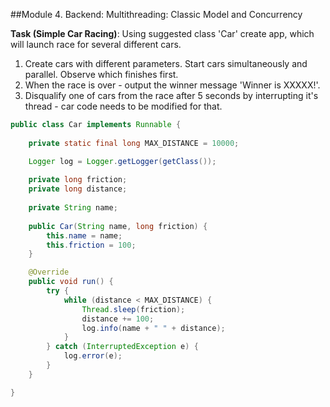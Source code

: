 ##Module 4. Backend: Multithreading: Classic Model and Concurrency

**Task (Simple Car Racing)**: Using suggested class 'Car' create app, which will launch race for several different cars.

1. Create cars with different parameters. Start cars simultaneously and parallel. Observe which finishes first.
2. When the race is over - output the winner message 'Winner is XXXXX!'.
3. Disqualify one of cars from the race after 5 seconds by interrupting it's thread - car code needs to be modified for that.

```java
public class Car implements Runnable {
        
    private static final long MAX_DISTANCE = 10000;

    Logger log = Logger.getLogger(getClass());
        
    private long friction; 
    private long distance; 
        
    private String name;
        
    public Car(String name, long friction) {
        this.name = name;
        this.friction = 100;
    }

    @Override
    public void run() {
        try {
            while (distance < MAX_DISTANCE) {
                Thread.sleep(friction);
                distance += 100;
                log.info(name + " " + distance);
            }
        } catch (InterruptedException e) {
            log.error(e);
        }
    }

}
```